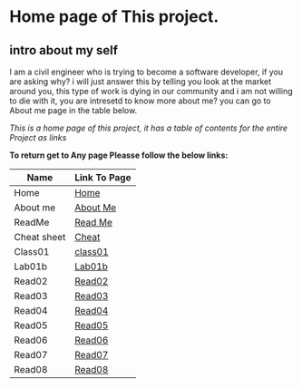 # Home page of This project.

## intro about my self

I am a civil engineer who is trying to become a software developer, if you are asking why? i will just answer this by telling you look at the market around you, this type of work is dying in our community and i am not willing to die with it, you are intresetd to know more about me? you can go to About me page in the table below.

_This is a home page of this project, it has a table of contents for the entire Project as links_

**To return get to Any page Pleasse follow the below links:**

| Name        | Link To Page                                                   |
| ----------- | -------------------------------------------------------------- |
| Home        | [Home](https://sayefdeen.github.io/reading-notes/home)         |
| About me    | [About Me](https://sayefdeen.github.io/reading-notes/Aboutme)  |
| ReadMe      | [Read Me](https://sayefdeen.github.io/reading-notes/)          |
| Cheat sheet | [Cheat](https://sayefdeen.github.io/reading-notes/cheat-sheet) |
| Class01     | [class01](https://sayefdeen.github.io/reading-notes/class01)   |
| Lab01b      | [Lab01b](https://sayefdeen.github.io/reading-notes/Lab01b)     |
| Read02      | [Read02](https://sayefdeen.github.io/reading-notes/Read02)     |
| Read03      | [Read03](https://sayefdeen.github.io/reading-notes/Read03)     |
| Read04      | [Read04](https://sayefdeen.github.io/reading-notes/Read04)     |
| Read05      | [Read05](https://sayefdeen.github.io/reading-notes/Read05)     |
| Read06      | [Read06](https://sayefdeen.github.io/reading-notes/Read06)     |
| Read07      | [Read07](https://sayefdeen.github.io/reading-notes/Read07)     |
| Read08      | [Read08](https://sayefdeen.github.io/reading-notes/Read08)     |
